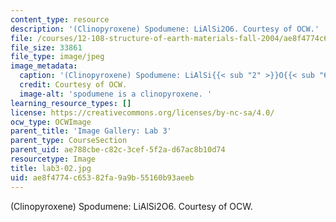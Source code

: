 ```yaml
---
content_type: resource
description: '(Clinopyroxene) Spodumene: LiAlSi2O6. Courtesy of OCW.'
file: /courses/12-108-structure-of-earth-materials-fall-2004/ae8f4774c65382fa9a9b55160b93aeeb_lab3-02.jpg
file_size: 33861
file_type: image/jpeg
image_metadata:
  caption: '(Clinopyroxene) Spodumene: LiAlSi{{< sub "2" >}}O{{< sub "6" >}}.'
  credit: Courtesy of OCW.
  image-alt: 'spodumene is a clinopyroxene. '
learning_resource_types: []
license: https://creativecommons.org/licenses/by-nc-sa/4.0/
ocw_type: OCWImage
parent_title: 'Image Gallery: Lab 3'
parent_type: CourseSection
parent_uid: ae788cbe-c82c-3cef-5f2a-d67ac8b10d74
resourcetype: Image
title: lab3-02.jpg
uid: ae8f4774-c653-82fa-9a9b-55160b93aeeb
---
```

(Clinopyroxene) Spodumene: LiAlSi2O6. Courtesy of OCW.